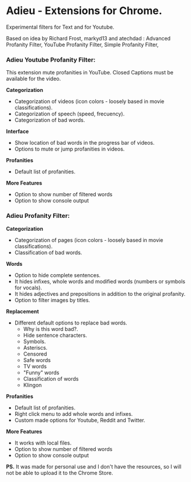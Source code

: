 # Adieu - Extensions for Chrome.

Experimental filters for Text and for Youtube.

Based on idea by Richard Frost, markyd13 and atechdad : Advanced Profanity Filter, YouTube Profanity Filter, Simple Profanity Filter, 
	
### Adieu Youtube Profanity Filter: 
This extension mute profanities in YouTube. Closed Captions must be available for the video.

**Categorization**
- Categorization of videos (icon colors - loosely based in movie classifications).
- Categorization of speech (speed, frecuency).
- Categorization of bad words.

**Interface**
- Show location of bad words in the progress bar of videos.
- Options to mute or jump profanities in videos.

**Profanities**
- Default list of profanities.

**More Features**
- Option to show number of filtered words
- Option to show console output


### Adieu Profanity Filter:

**Categorization**
- Categorization of pages (icon colors - loosely based in movie classifications).
- Classification of bad words.

**Words**
- Option to hide complete sentences.
- It hides infixes, whole words and modified words (numbers or symbols for vocals).
- It hides adjectives and prepositions in addition to the original profanity.
- Option to filter images by titles.

**Replacement**
- Different default options to replace bad words.
  * Why is this word bad?.
  * Hide sentence characters.
  * Symbols.
  * Asteriscs.
  * Censored
  * Safe words
  * TV words
  * "Funny" words
  * Classification of words
  * Klingon

**Profanities**
- Default list of profanities.
- Right click menu to add whole words and infixes.
- Custom made options for Youtube, Reddit and Twitter.

**More Features**
- It works with local files.
- Option to show number of filtered words
- Option to show console output

**PS.** It was made for personal use and I don't have the resources, so I will not be able to upload it to the Chrome Store.
